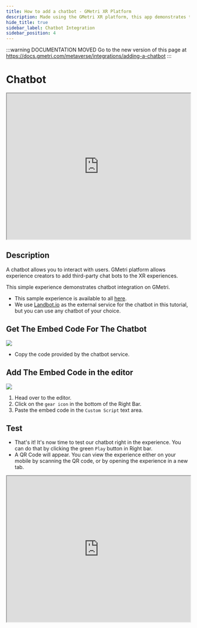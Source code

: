 ```yaml
---
title: How to add a chatbot - GMetri XR Platform
description: Made using the GMetri XR platform, this app demonstrates the compatibility of the GMetri platform with external services like chatbot.
hide_title: true
sidebar_label: Chatbot Integration
sidebar_position: 4
---
```


<head>
  <link rel="canonical" href="https://docs.gmetri.com/metaverse/integrations/adding-a-chatbot" />
</head>

:::warning DOCUMENTATION MOVED
Go to the new version of this page at https://docs.gmetri.com/metaverse/integrations/adding-a-chatbot
:::

# Chatbot

<iframe src="https://view.gmetri.com/v5/gmetri/example_chatbot" width="100%" height="400px"></iframe>

## Description

A chatbot allows you to interact with users. GMetri platform allows experience creators to add third-party chat bots to the XR experiences.

This simple experience demonstrates chatbot integration on GMetri.

- This sample experience is available to all [here](https://view.gmetri.com/v4/gmetri/example_chatbot).
- We use [Landbot.io](https://landbot.io/) as the external service for the chatbot in this tutorial, but you can use any chatbot of your choice.

## Get The Embed Code For The Chatbot

![](https://s.vrgmetri.com/image/q_90/gb-web/portal-docs/assets/img/screenshots/landbot_embed.png.jpg#boxShadow)
- Copy the code provided by the chatbot service.

## Add The Embed Code in the editor

![](https://s.vrgmetri.com/image/q_90/gb-web/portal-docs/assets/img/screenshots/custom_script.png.jpg#boxShadow)

1. Head over to the editor.
2. Click on the `gear icon` in the bottom of the Right Bar.
3. Paste the embed code in the `Custom Script` text area.

## Test

- That's it! It's now time to test our chatbot right in the experience. You can do that by clicking the green `Play` button in Right bar.
- A QR Code will appear. You can view the experience either on your mobile by scanning the QR code, or by opening the experience in a new tab.

<iframe src="https://view.gmetri.com/v4/gmetri/example_chatbot" width="100%" height="400px"></iframe>
